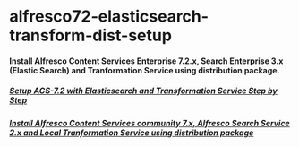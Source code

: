 # alfresco72-elasticsearch-transform-dist-setup

#### Install Alfresco Content Services Enterprise 7.2.x, Search Enterprise 3.x (Elastic Search) and Tranformation Service using distribution package.

##### [Setup ACS-7.2 with Elasticsearch and Transformation Service Step by Step](https://javaworld-abhinav.blogspot.com/2022/06/setup-acs-72-with-elasticsearch-and-transformservice.html)

##### [Install Alfresco Content Services community 7.x, Alfresco Search Service 2.x and Local Tranformation Service using distribution package](https://github.com/abhinavmishra14/alfresco7-solr-localtransform-dist-setup)
